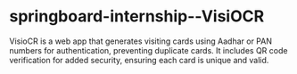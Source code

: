 # springboard-internship--VisiOCR
 VisioCR is a web app that generates visiting cards using Aadhar or PAN numbers for authentication, preventing duplicate cards. It includes QR code verification for added security, ensuring each card is unique and valid.
